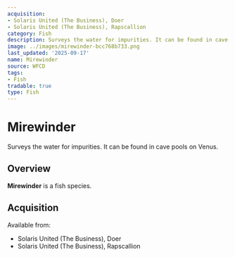 ```yaml
---
acquisition:
- Solaris United (The Business), Doer
- Solaris United (The Business), Rapscallion
category: Fish
description: Surveys the water for impurities. It can be found in cave pools on Venus.
image: ../images/mirewinder-bcc768b733.png
last_updated: '2025-09-17'
name: Mirewinder
source: WFCD
tags:
- Fish
tradable: true
type: Fish
---
```


# Mirewinder

Surveys the water for impurities. It can be found in cave pools on Venus.

## Overview

**Mirewinder** is a fish species.

## Acquisition

Available from:
- Solaris United (The Business), Doer
- Solaris United (The Business), Rapscallion


